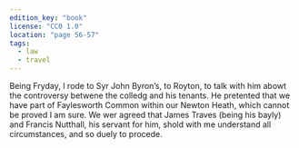 ```yaml
---
edition_key: "book"
license: "CC0 1.0"
location: "page 56-57"
tags:
  - law
  - travel
---
```

Being Fryday, I rode to Syr John Byron’s, to Royton, to talk with
him abowt the controversy betwene the colledg and his tenants.
He pretented that we have part of Faylesworth Common within
our Newton Heath, which cannot be proved I am sure. We wer
agreed that James Traves (being his bayly) and Francis Nutthall,
his servant for him, shold with me understand all circumstances,
and so duely to procede.
